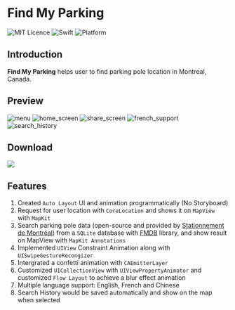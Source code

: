 # Find My Parking
![MIT Licence](https://img.shields.io/github/license/mashape/apistatus.svg)
![Swift](https://img.shields.io/badge/Swift-5.0-orange.svg)
![Platform](https://img.shields.io/badge/Platform-iOS-green.svg)

## Introduction

**Find My Parking** helps user to find parking pole location in Montreal, Canada.

## Preview
![menu](https://i.loli.net/2019/06/15/5d0426e734e2542915.gif)
![home_screen](https://i.loli.net/2019/05/01/5cc915425f77c.gif)
![share_screen](https://i.loli.net/2019/05/01/5cc9160bbdb87.gif)
![french_support](https://i.loli.net/2019/05/01/5cc916e2e317d.gif)
![search_history](https://i.loli.net/2019/05/12/5cd7582a376a9.gif)

## Download

<a target='_blank' href='https://itunes.apple.com/us/app/find-my-parking/id1459821681?ls=1&mt=8'>
<img src='https://i.loli.net/2019/04/20/5cba21ac64d13.jpg' />
</a>

## Features

1. Created `Auto Layout` UI and animation programmatically (No Storyboard)
1. Request for user location with `CoreLocation` and shows it on `MapView` with `MapKit`
1. Search parking pole data (open-source and provided by [Stationnement de Montréal](https://www.statdemtl.qc.ca/fr/informations/donnees-ouvertes/description-des-donnees-disponibles.html)) from a `SQLite` database with [FMDB](https://github.com/ccgus/fmdb) library, and show result on MapView with `MapKit Annotations`
1. Implemented `UIView` Constraint Animation along with `UISwipeGestureRecongizer`
1. Intergrated a confetti animation with `CAEmitterLayer`
1. Customized `UICollectionView` with `UIViewPropertyAnimator` and customized `Flow Layout` to achieve a blur effect animation
1. Multiple language support: English, French and Chinese
1. Search History would be saved automatically and show on the map when selected
